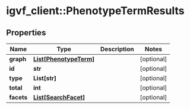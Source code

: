 # igvf_client::PhenotypeTermResults


## Properties
Name | Type | Description | Notes
------------ | ------------- | ------------- | -------------
**graph** | [**List[PhenotypeTerm]**](PhenotypeTerm.md) |  | [optional] 
**id** | **str** |  | [optional] 
**type** | **List[str]** |  | [optional] 
**total** | **int** |  | [optional] 
**facets** | [**List[SearchFacet]**](SearchFacet.md) |  | [optional] 



